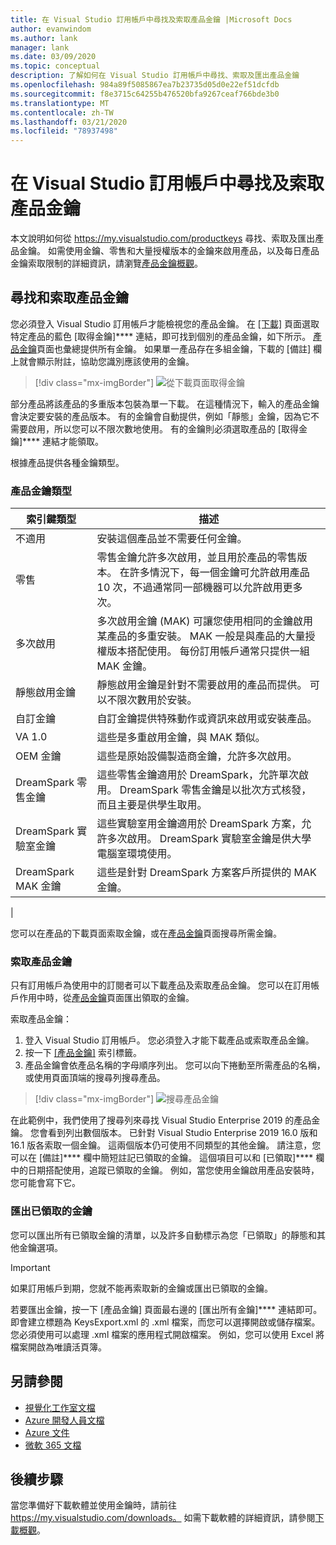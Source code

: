 ```yaml
---
title: 在 Visual Studio 訂用帳戶中尋找及索取產品金鑰 |Microsoft Docs
author: evanwindom
ms.author: lank
manager: lank
ms.date: 03/09/2020
ms.topic: conceptual
description: 了解如何在 Visual Studio 訂用帳戶中尋找、索取及匯出產品金鑰
ms.openlocfilehash: 984a89f5085867ea7b23735d05d0e22ef51dcfdb
ms.sourcegitcommit: f8e3715c64255b476520bfa9267ceaf766bde3b0
ms.translationtype: MT
ms.contentlocale: zh-TW
ms.lasthandoff: 03/21/2020
ms.locfileid: "78937498"
---
```

# <a name="finding-and-claiming-product-keys-in-visual-studio-subscriptions"></a>在 Visual Studio 訂用帳戶中尋找及索取產品金鑰
本文說明如何從 https://my.visualstudio.com/productkeys 尋找、索取及匯出產品金鑰。  如需使用金鑰、零售和大量授權版本的金鑰來啟用產品，以及每日產品金鑰索取限制的詳細資訊，請瀏覽[產品金鑰概觀](product-keys.md)。

## <a name="locating-and-claiming-product-keys"></a>尋找和索取產品金鑰
您必須登入 Visual Studio 訂用帳戶才能檢視您的產品金鑰。 在 [[下載]](https://my.visualstudio.com/downloads) 頁面選取特定產品的藍色 [取得金鑰]**** 連結，即可找到個別的產品金鑰，如下所示。  [產品金鑰](https://my.visualstudio.com/productkeys?wt.mc_id=o~msft~docs)頁面也彙總提供所有金鑰。 如果單一產品存在多組金鑰，下載的 [備註] 欄上就會顯示附註，協助您識別應該使用的金鑰。
> [!div class="mx-imgBorder"]
> ![從下載頁面取得金鑰](_img/product-keys/download-get-key.png)

部分產品將該產品的多重版本包裝為單一下載。 在這種情況下，輸入的產品金鑰會決定要安裝的產品版本。
有的金鑰會自動提供，例如「靜態」金鑰，因為它不需要啟用，所以您可以不限次數地使用。 有的金鑰則必須選取產品的 [取得金鑰]**** 連結才能領取。

根據產品提供各種金鑰類型。

### <a name="product-key-types"></a>產品金鑰類型

|    索引鍵類型           |    描述                                                                                                                                                                                                           |
|-------------------------------|------------------------------------------------------------------------------------------------------------------------------------------------------------------------------------------------------------------------------------------------------------|
|    不適用                    |    安裝這個產品並不需要任何金鑰。                                                       |
|    零售                     |    零售金鑰允許多次啟用，並且用於產品的零售版本。 在許多情況下，每一個金鑰可允許啟用產品 10 次，不過通常同一部機器可以允許啟用更多次。                                                       |
|    多次啟用        |    多次啟用金鑰 (MAK) 可讓您使用相同的金鑰啟用某產品的多重安裝。 MAK 一般是與產品的大量授權版本搭配使用。 每份訂用帳戶通常只提供一組 MAK 金鑰。    |
|    靜態啟用金鑰    |    靜態啟用金鑰是針對不需要啟用的產品而提供。 可以不限次數用於安裝。                                                                                                                  |
|    自訂金鑰                 |    自訂金鑰提供特殊動作或資訊來啟用或安裝產品。                                                                                                                                                                |
|    VA 1.0                     |    這些是多重啟用金鑰，與 MAK 類似。                                                                                                                                                                                                 |
|    OEM 金鑰                    |    這些是原始設備製造商金鑰，允許多次啟用。                                                                                                                                                                       |
|    DreamSpark 零售金鑰    |    這些零售金鑰適用於 DreamSpark，允許單次啟用。 DreamSpark 零售金鑰是以批次方式核發，而且主要是供學生取用。                                                                                     |
|    DreamSpark 實驗室金鑰         |    這些實驗室用金鑰適用於 DreamSpark 方案，允許多次啟用。 DreamSpark 實驗室金鑰是供大學電腦室環境使用。                                                                                       |
|    DreamSpark MAK 金鑰         |    這些是針對 DreamSpark 方案客戶所提供的 MAK 金鑰。                                                                                                                                                                                                  |
|

您可以在產品的下載頁面索取金鑰，或在[產品金鑰](https://my.visualstudio.com/productkeys)頁面搜尋所需金鑰。

### <a name="claiming-product-keys"></a>索取產品金鑰
只有訂用帳戶為使用中的訂閱者可以下載產品及索取產品金鑰。  您可以在訂用帳戶作用中時，從[產品金鑰](https://my.visualstudio.com/productkeys)頁面匯出領取的金鑰。

索取產品金鑰：
1. 登入 Visual Studio 訂用帳戶。  您必須登入才能下載產品或索取產品金鑰。
2. 按一下 [[產品金鑰]](https://my.visualstudio.com/productkeys?wt.mc_id=o~msft~docs) 索引標籤。
3. 產品金鑰會依產品名稱的字母順序列出。  您可以向下捲動至所需產品的名稱，或使用頁面頂端的搜尋列搜尋產品。
> [!div class="mx-imgBorder"]
> ![搜尋產品金鑰](_img/product-keys/search-keys.png)
   
在此範例中，我們使用了搜尋列來尋找 Visual Studio Enterprise 2019 的產品金鑰。
您會看到列出數個版本。  已針對 Visual Studio Enterprise 2019 16.0 版和 16.1 版各索取一個金鑰。  這兩個版本仍可使用不同類型的其他金鑰。 請注意，您可以在 [備註]**** 欄中簡短註記已領取的金鑰。  這個項目可以和 [已領取]**** 欄中的日期搭配使用，追蹤已領取的金鑰。  例如，當您使用金鑰啟用產品安裝時，您可能會寫下它。

### <a name="exporting-your-claimed-keys"></a>匯出已領取的金鑰
您可以匯出所有已領取金鑰的清單，以及許多自動標示為您「已領取」的靜態和其他金鑰選項。

> [!IMPORTANT]
> 如果訂用帳戶到期，您就不能再索取新的金鑰或匯出已領取的金鑰。

若要匯出金鑰，按一下 [產品金鑰] 頁面最右邊的 [匯出所有金鑰]**** 連結即可。  即會建立標題為 KeysExport.xml 的 .xml 檔案，而您可以選擇開啟或儲存檔案。  您必須使用可以處理 .xml 檔案的應用程式開啟檔案。  例如，您可以使用 Excel 將檔案開啟為唯讀活頁簿。

## <a name="see-also"></a>另請參閱
- [視覺化工作室文檔](https://docs.microsoft.com/visualstudio/)
- [Azure 開發人員文檔](https://docs.microsoft.com/azure/devops/)
- [Azure 文件](https://docs.microsoft.com/azure/)
- [微軟 365 文檔](https://docs.microsoft.com/microsoft-365/)

## <a name="next-steps"></a>後續步驟
當您準備好下載軟體並使用金鑰時，請前往 https://my.visualstudio.com/downloads。  如需下載軟體的詳細資訊，請參閱[下載概觀](download-software.md)。
